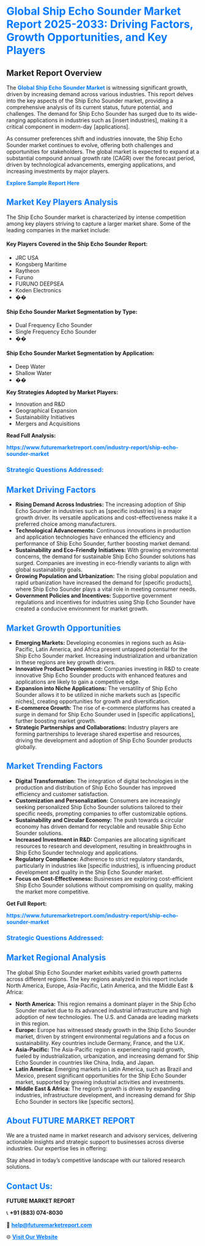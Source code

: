 <h1 style="color: #007BFF;">Global Ship Echo Sounder Market Report 2025-2033: Driving Factors, Growth Opportunities, and Key Players</h1>

<section id="overview">
<h2>Market Report Overview</h2>
<p>The <a href="https://www.futuremarketreport.com/industry-report/ship-echo-sounder-market" style="color: #007BFF; text-decoration: none;"><strong>Global Ship Echo Sounder Market</strong></a> is witnessing significant growth, driven by increasing demand across various industries. This report delves into the key aspects of the Ship Echo Sounder market, providing a comprehensive analysis of its current status, future potential, and challenges. The demand for Ship Echo Sounder has surged due to its wide-ranging applications in industries such as [insert industries], making it a critical component in modern-day [applications].</p>
<p>As consumer preferences shift and industries innovate, the Ship Echo Sounder market continues to evolve, offering both challenges and opportunities for stakeholders. The global market is expected to expand at a substantial compound annual growth rate (CAGR) over the forecast period, driven by technological advancements, emerging applications, and increasing investments by major players.</p>
</section>

<section id="overview">
<p><a href="https://www.futuremarketreport.com/request-sample/reportId=118593" style="color: #007BFF; text-decoration: none;"><strong>Explore Sample Report Here</strong></a></p>
</section>

<section id="key-players">
<h2 style="color: #007BFF;">Market Key Players Analysis</h2>
<p>The Ship Echo Sounder market is characterized by intense competition among key players striving to capture a larger market share. Some of the leading companies in the market include:</p>
<h4>Key Players Covered in the Ship Echo Sounder Report:</h4>
<ul><li>JRC USA</li><li>Kongsberg Maritime</li><li>Raytheon</li><li>Furuno</li><li>FURUNO DEEPSEA</li><li>Koden Electronics</li><li>��</li></ul>
<h4>Ship Echo Sounder Market Segmentation by Type:</h4>
<ul><li>Dual Frequency Echo Sounder</li><li>Single Frequency Echo Sounder</li><li>��</li></ul>

<h4>Ship Echo Sounder Market Segmentation by Application:</h4>
<ul><li>Deep Water</li><li>Shallow Water</li><li>��</li></ul>
<p><strong>Key Strategies Adopted by Market Players:</strong></p>
<ul>
<li>Innovation and R&D</li>
<li>Geographical Expansion</li>
<li>Sustainability Initiatives</li>
<li>Mergers and Acquisitions</li>
</ul>
</section>

<section>
<p><strong>Read Full Analysis: </strong></p><a href="https://www.futuremarketreport.com/industry-report/ship-echo-sounder-market" style="color: #007BFF; text-decoration: none;"><strong>https://www.futuremarketreport.com/industry-report/ship-echo-sounder-market</strong></a>
<h3 style="color: #007BFF;">Strategic Questions Addressed:</h3>
</section>

<section id="driving-factors">
<h2 style="color: #007BFF;">Market Driving Factors</h2>
<ul>
<li><strong>Rising Demand Across Industries:</strong> The increasing adoption of Ship Echo Sounder in industries such as [specific industries] is a major growth driver. Its versatile applications and cost-effectiveness make it a preferred choice among manufacturers.</li>
<li><strong>Technological Advancements:</strong> Continuous innovations in production and application technologies have enhanced the efficiency and performance of Ship Echo Sounder, further boosting market demand.</li>
<li><strong>Sustainability and Eco-Friendly Initiatives:</strong> With growing environmental concerns, the demand for sustainable Ship Echo Sounder solutions has surged. Companies are investing in eco-friendly variants to align with global sustainability goals.</li>
<li><strong>Growing Population and Urbanization:</strong> The rising global population and rapid urbanization have increased the demand for [specific products], where Ship Echo Sounder plays a vital role in meeting consumer needs.</li>
<li><strong>Government Policies and Incentives:</strong> Supportive government regulations and incentives for industries using Ship Echo Sounder have created a conducive environment for market growth.</li>
</ul>
</section>

<section id="growth-opportunities">
<h2 style="color: #007BFF;">Market Growth Opportunities</h2>
<ul>
<li><strong>Emerging Markets:</strong> Developing economies in regions such as Asia-Pacific, Latin America, and Africa present untapped potential for the Ship Echo Sounder market. Increasing industrialization and urbanization in these regions are key growth drivers.</li>
<li><strong>Innovative Product Development:</strong> Companies investing in R&D to create innovative Ship Echo Sounder products with enhanced features and applications are likely to gain a competitive edge.</li>
<li><strong>Expansion into Niche Applications:</strong> The versatility of Ship Echo Sounder allows it to be utilized in niche markets such as [specific niches], creating opportunities for growth and diversification.</li>
<li><strong>E-commerce Growth:</strong> The rise of e-commerce platforms has created a surge in demand for Ship Echo Sounder used in [specific applications], further boosting market growth.</li>
<li><strong>Strategic Partnerships and Collaborations:</strong> Industry players are forming partnerships to leverage shared expertise and resources, driving the development and adoption of Ship Echo Sounder products globally.</li>
</ul>
</section>

<section id="trending-factors">
<h2 style="color: #007BFF;">Market Trending Factors</h2>
<ul>
<li><strong>Digital Transformation:</strong> The integration of digital technologies in the production and distribution of Ship Echo Sounder has improved efficiency and customer satisfaction.</li>
<li><strong>Customization and Personalization:</strong> Consumers are increasingly seeking personalized Ship Echo Sounder solutions tailored to their specific needs, prompting companies to offer customizable options.</li>
<li><strong>Sustainability and Circular Economy:</strong> The push towards a circular economy has driven demand for recyclable and reusable Ship Echo Sounder solutions.</li>
<li><strong>Increased Investment in R&D:</strong> Companies are allocating significant resources to research and development, resulting in breakthroughs in Ship Echo Sounder technology and applications.</li>
<li><strong>Regulatory Compliance:</strong> Adherence to strict regulatory standards, particularly in industries like [specific industries], is influencing product development and quality in the Ship Echo Sounder market.</li>
<li><strong>Focus on Cost-Effectiveness:</strong> Businesses are exploring cost-efficient Ship Echo Sounder solutions without compromising on quality, making the market more competitive.</li>
</ul>
</section>

<section>
<p><strong>Get Full Report: </strong></p><a href="https://www.futuremarketreport.com/industry-report/ship-echo-sounder-market" style="color: #007BFF; text-decoration: none;"><strong>https://www.futuremarketreport.com/industry-report/ship-echo-sounder-market</strong></a>
<h3 style="color: #007BFF;">Strategic Questions Addressed:</h3>
</section>


<section id="regional-analysis">
<h2 style="color: #007BFF;">Market Regional Analysis</h2>
<p>The global Ship Echo Sounder market exhibits varied growth patterns across different regions. The key regions analyzed in this report include North America, Europe, Asia-Pacific, Latin America, and the Middle East & Africa:</p>
<ul>
<li><strong>North America:</strong> This region remains a dominant player in the Ship Echo Sounder market due to its advanced industrial infrastructure and high adoption of new technologies. The U.S. and Canada are leading markets in this region.</li>
<li><strong>Europe:</strong> Europe has witnessed steady growth in the Ship Echo Sounder market, driven by stringent environmental regulations and a focus on sustainability. Key countries include Germany, France, and the U.K.</li>
<li><strong>Asia-Pacific:</strong> The Asia-Pacific region is experiencing rapid growth, fueled by industrialization, urbanization, and increasing demand for Ship Echo Sounder in countries like China, India, and Japan.</li>
<li><strong>Latin America:</strong> Emerging markets in Latin America, such as Brazil and Mexico, present significant opportunities for the Ship Echo Sounder market, supported by growing industrial activities and investments.</li>
<li><strong>Middle East & Africa:</strong> The region’s growth is driven by expanding industries, infrastructure development, and increasing demand for Ship Echo Sounder in sectors like [specific sectors].</li>
</ul>
</section>

<footer>
<h2 style="color: #007BFF;">About FUTURE MARKET REPORT</h2>
<p>We are a trusted name in market research and advisory services, delivering actionable insights and strategic support to businesses across diverse industries. Our expertise lies in offering:</p>

<p>Stay ahead in today’s competitive landscape with our tailored research solutions.</p>

<h2 style="color: #007BFF;">Contact Us:</h2>
<p><strong>FUTURE MARKET REPORT</strong></p>
<p>📞 <strong>+91 (883) 074-8030</strong></p>
<p>📧 <strong><a href="mailto:help@futuremarketreport.com" style="color: #007BFF;">help@futuremarketreport.com</a></strong></p>
<p>🌐 <strong><a href="https://www.futuremarketreport.com/" style="color: #007BFF;">Visit Our Website</a></strong></p>
</footer>